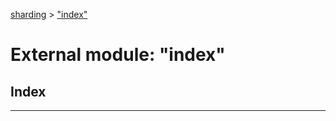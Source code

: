 [sharding](../README.md) > ["index"](../modules/_index_.md)

# External module: "index"

## Index

---

